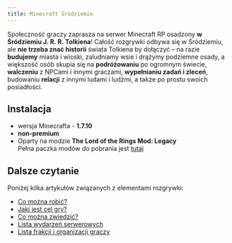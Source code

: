 ```yaml
---
title: Minecraft Śródziemie
---
```


Społeczność graczy zaprasza na serwer Minecraft RP osadzony **w Śródziemiu J. R. R. Tolkiena**! Całość rozgrywki odbywa się w Śródziemiu, ale **nie trzeba znać historii** świata Tolkiena by dołączyć – na razie **budujemy** miasta i wioski, zaludniamy wsie i drążymy podziemne osady, a większość osób skupia się na **podróżowaniu** po ogromnym świecie, **walczeniu** z NPCami i innymi graczami, **wypełnianiu zadań i zleceń**, budowaniu **relacji** z innymi ludami i ludźmi, a także po prostu swoich posiadłości.

## Instalacja

- wersja Minecrafta - **1.7.10**
- **non-premium**
- Oparty na modzie **The Lord of the Rings Mod: Legacy**  
  Pełna paczka modów do pobrania jest [tutaj](https://bit.ly/3gHQPmd)

## Dalsze czytanie

Poniżej kilka artykułów związanych z elementami rozgrywki:

- [Co można robić?](/artykuly/aktywnosci)
- [Jaki jest cel gry?](/artykuly/cel-gry)
- [Co można zwiedzić?](/artykuly/zwiedzanie)
- [Lista wydarzeń serwerowych](/artykuly/wydarzenia-serwerowe)
- [Lista frakcji i organizacji graczy](/artykuly/frakcje-i-organizacje)
